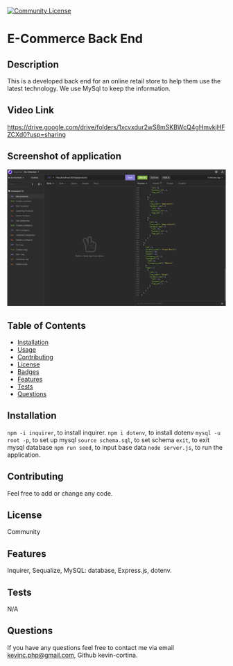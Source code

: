   [![Community License](https://img.shields.io/badge/license-Community-blue.svg)](http://www.gnu.org/licenses/Community-3.0)

  # E-Commerce Back End
  
  ## Description
  This is a developed back end for an online retail store to help them use the latest technology. We use MySql to keep the information. 
  
  ## Video Link
  https://drive.google.com/drive/folders/1xcvxdur2wS8mSKBWcQ4gHmvkjHFZCXd0?usp=sharing
  
  ## Screenshot of application
   ![Screenshot of command-line](./assets/pictures/SC-of-app.png)
  
  ## Table of Contents
  - [Installation](#installation)
  - [Usage](#usage)
  - [Contributing](#contributing)
  - [License](#license)
  - [Badges](#badges)
  - [Features](#features)
  - [Tests](#test)
  - [Questions](#questions)
 
  ## Installation
  `npm -i inquirer`,  to install inquirer. 
   `npm i dotenv`, to install dotenv
  `mysql -u root -p`, to set up mysql
  `source schema.sql`, to set schema
  `exit`, to exit mysql database
  `npm run seed`, to input base data
  `node server.js`, to run the application.
  
  ## Contributing
  Feel free to add or change any code.

  
  ## License
  Community
  

  ## Features
  Inquirer, Sequalize, MySQL: database, Express.js, dotenv.
  
  ## Tests
  N/A
 
  
  ## Questions
  If you have any questions feel free to contact me via email kevinc.php@gmail.com, Github kevin-cortina.
  
